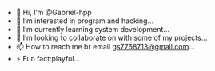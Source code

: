 - 👋 Hi, I’m @Gabriel-hpp
- 👀 I’m interested in program and hacking...
- 🌱 I’m currently learning system development...
- 💞️ I’m looking to collaborate on with some of my projects...
- 📫 How to reach me br email gs7768713@gmail.com...
- ⚡ Fun fact:playful...

<!---
Gabriel-hpp/Gabriel-hpp is a ✨ special ✨ repository because its `README.md` (this file) appears on your GitHub profile.
You can click the Preview link to take a look at your changes.
--->
